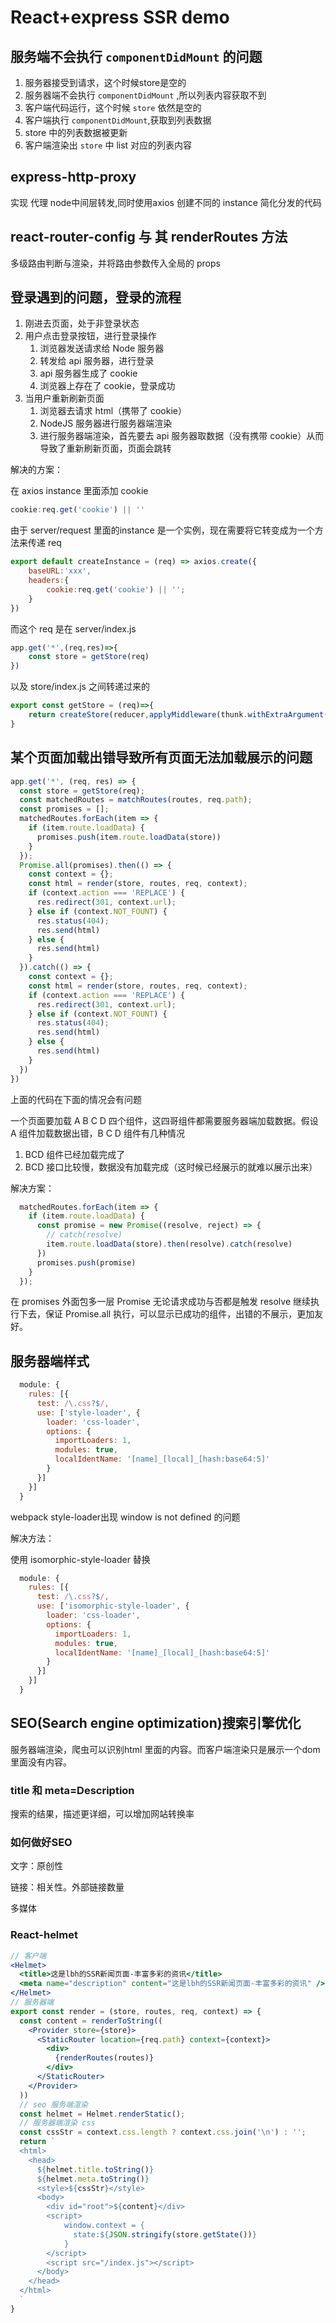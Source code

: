 # React+express SSR demo

## 服务端不会执行 `componentDidMount` 的问题

1. 服务器接受到请求，这个时候store是空的
2. 服务器端不会执行 `componentDidMount` ,所以列表内容获取不到
3. 客户端代码运行，这个时候 `store` 依然是空的
4. 客户端执行 `componentDidMount`,获取到列表数据
5. store 中的列表数据被更新
6. 客户端渲染出 `store` 中 list 对应的列表内容

## express-http-proxy

实现 代理 node中间层转发,同时使用axios 创建不同的 instance 简化分发的代码

## react-router-config 与 其 renderRoutes 方法

多级路由判断与渲染，并将路由参数传入全局的 props

## 登录遇到的问题，登录的流程

1. 刚进去页面，处于非登录状态
2. 用户点击登录按钮，进行登录操作
   1. 浏览器发送请求给 Node 服务器
   2. 转发给 api 服务器，进行登录
   3. api 服务器生成了 cookie 
   4. 浏览器上存在了 cookie，登录成功
3. 当用户重新刷新页面
   1. 浏览器去请求 html（携带了 cookie）
   2. NodeJS 服务器进行服务器端渲染
   3. 进行服务器端渲染，首先要去 api 服务器取数据（没有携带 cookie）从而导致了重新刷新页面，页面会跳转

解决的方案：

在 axios instance 里面添加 cookie

```javascript
cookie:req.get('cookie') || ''
```

由于 server/request 里面的instance 是一个实例，现在需要将它转变成为一个方法来传递 req

```javascript
export default createInstance = (req) => axios.create({
    baseURL:'xxx',
    headers:{
        cookie:req.get('cookie') || '';
    }
})
```

而这个 req 是在 server/index.js

```javascript
app.get('*',(req,res)=>{
    const store = getStore(req)
})
```

以及 store/index.js 之间转递过来的

```javascript
export const getStore = (req)=>{
    return createStore(reducer,applyMiddleware(thunk.withExtraArgument(serverAxios(req))))
}
```

## 某个页面加载出错导致所有页面无法加载展示的问题

```javascript
app.get('*', (req, res) => {
  const store = getStore(req);
  const matchedRoutes = matchRoutes(routes, req.path);
  const promises = [];
  matchedRoutes.forEach(item => {
    if (item.route.loadData) {
      promises.push(item.route.loadData(store))
    }
  });
  Promise.all(promises).then(() => {
    const context = {};
    const html = render(store, routes, req, context);
    if (context.action === 'REPLACE') {
      res.redirect(301, context.url);
    } else if (context.NOT_FOUNT) {
      res.status(404);
      res.send(html)
    } else {
      res.send(html)
    }
  }).catch(() => {
    const context = {};
    const html = render(store, routes, req, context);
    if (context.action === 'REPLACE') {
      res.redirect(301, context.url);
    } else if (context.NOT_FOUNT) {
      res.status(404);
      res.send(html)
    } else {
      res.send(html)
    }
  })
})
```

上面的代码在下面的情况会有问题

一个页面要加载 A B C D 四个组件，这四哥组件都需要服务器端加载数据。假设 A 组件加载数据出错，B C D 组件有几种情况

1. BCD 组件已经加载完成了
2. BCD 接口比较慢，数据没有加载完成（这时候已经展示的就难以展示出来）

解决方案：

```javascript
  matchedRoutes.forEach(item => {
    if (item.route.loadData) {
      const promise = new Promise((resolve, reject) => {
        // catch(resolve)
        item.route.loadData(store).then(resolve).catch(resolve)
      })
      promises.push(promise)
    }
  });
```

在 promises 外面包多一层 Promise 无论请求成功与否都是触发 resolve 继续执行下去，保证 Promise.all 执行，可以显示已成功的组件，出错的不展示，更加友好。

## 服务器端样式

```javascript
  module: {
    rules: [{
      test: /\.css?$/,
      use: ['style-loader', {
        loader: 'css-loader',
        options: {
          importLoaders: 1,
          modules: true,
          localIdentName: '[name]_[local]_[hash:base64:5]'
        }
      }]
    }]
  }
```



webpack style-loader出现 window is not defined 的问题

解决方法：

使用 isomorphic-style-loader 替换

```javascript
  module: {
    rules: [{
      test: /\.css?$/,
      use: ['isomorphic-style-loader', {
        loader: 'css-loader',
        options: {
          importLoaders: 1,
          modules: true,
          localIdentName: '[name]_[local]_[hash:base64:5]'
        }
      }]
    }]
  }
```

## SEO(Search engine optimization)搜索引擎优化

服务器端渲染，爬虫可以识别html 里面的内容。而客户端渲染只是展示一个dom 里面没有内容。

### title 和 meta=Description

搜索的结果，描述更详细，可以增加网站转换率

### 如何做好SEO

文字：原创性

链接：相关性。外部链接数量

多媒体

### React-helmet

```jsx
// 客户端
<Helmet>
  <title>这是lbh的SSR新闻页面-丰富多彩的资讯</title>
  <meta name="description" content="这是lbh的SSR新闻页面-丰富多彩的资讯" />
</Helmet>
// 服务器端
export const render = (store, routes, req, context) => {
  const content = renderToString((
    <Provider store={store}>
      <StaticRouter location={req.path} context={context}>
        <div>
          {renderRoutes(routes)}
        </div>
      </StaticRouter>
    </Provider>
  ))
  // seo 服务端渲染
  const helmet = Helmet.renderStatic();
  // 服务器端渲染 css
  const cssStr = context.css.length ? context.css.join('\n') : '';
  return `
  <html>
    <head>
      ${helmet.title.toString()}
      ${helmet.meta.toString()}
      <style>${cssStr}</style>
      <body>
        <div id="root">${content}</div>
        <script>
            window.context = {
              state:${JSON.stringify(store.getState())}
            }
        </script>
        <script src="/index.js"></script>
      </body>
    </head>
  </html>
  `
}
```


